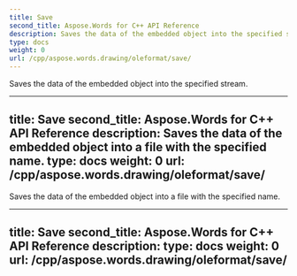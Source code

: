 ```yaml
---
title: Save
second_title: Aspose.Words for C++ API Reference
description: Saves the data of the embedded object into the specified stream. 
type: docs
weight: 0
url: /cpp/aspose.words.drawing/oleformat/save/
---
```


Saves the data of the embedded object into the specified stream. 

---
title: Save
second_title: Aspose.Words for C++ API Reference
description: Saves the data of the embedded object into a file with the specified name. 
type: docs
weight: 0
url: /cpp/aspose.words.drawing/oleformat/save/
---

Saves the data of the embedded object into a file with the specified name. 

---
title: Save
second_title: Aspose.Words for C++ API Reference
description: 
type: docs
weight: 0
url: /cpp/aspose.words.drawing/oleformat/save/
---




